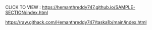 CLICK TO VIEW :
https://hemanthreddy747.github.io/SAMPLE-SECTION/index.html

https://raw.githack.com/Hemanthreddy747/taska1b/main/index.html
